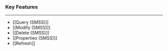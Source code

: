 ### Key Features
---
- [[Query (SMSS)]]
- [[Modify (SMSS)]]
- [[Delete (SMSS)]]
- [[Properties (SMSS)]]
- [[Refresh]]